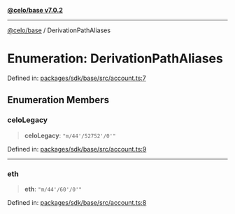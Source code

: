 [**@celo/base v7.0.2**](../README.md)

***

[@celo/base](../README.md) / DerivationPathAliases

# Enumeration: DerivationPathAliases

Defined in: [packages/sdk/base/src/account.ts:7](https://github.com/celo-org/developer-tooling/blob/master/packages/sdk/base/src/account.ts#L7)

## Enumeration Members

### celoLegacy

> **celoLegacy**: `"m/44'/52752'/0'"`

Defined in: [packages/sdk/base/src/account.ts:9](https://github.com/celo-org/developer-tooling/blob/master/packages/sdk/base/src/account.ts#L9)

***

### eth

> **eth**: `"m/44'/60'/0'"`

Defined in: [packages/sdk/base/src/account.ts:8](https://github.com/celo-org/developer-tooling/blob/master/packages/sdk/base/src/account.ts#L8)
